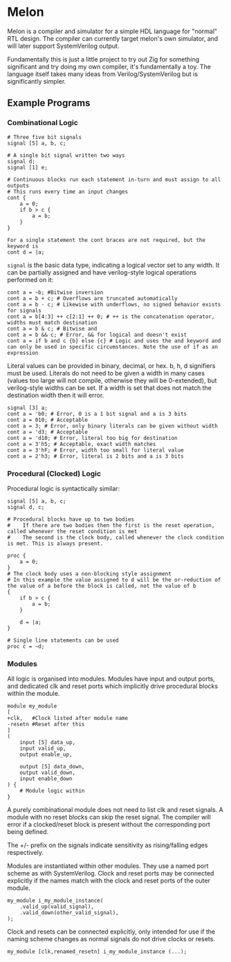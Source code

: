 # Melon

Melon is a compiler and simulator for a simple HDL language for "normal" RTL design. The compiler can currently target melon's own simulator, and will later support SystemVerilog output.

Fundamentally this is just a little project to try out Zig for something significant and try doing my own compiler, it's fundamentally a toy. The language itself takes many ideas from Verilog/SystemVerilog but is significantly simpler.

## Example Programs

### Combinational Logic

```
# Three five bit signals
signal [5] a, b, c;

# A single bit signal written two ways
signal d;
signal [1] e;

# Continuous blocks run each statement in-turn and must assign to all outputs
# This runs every time an input changes
cont {
    a = 0;
    if b > c {
        a = b;
    }
}

For a single statement the cont braces are not required, but the keyword is
cont d = |a;
```

`signal` is the basic data type, indicating a logical vector set to any width. It can be partially assigned and have verilog-style logical operations performed on it:
```
cont a = ~b; #Bitwise inversion
cont a = b + c; # Overflows are truncated automatically
cont a = b - c; # Likewise with underflows, no signed behavior exists for signals 
cont a = b[4:3] ++ c[2:1] ++ 0; # ++ is the concatenation operator, widths must match destination
cont a = b & c; # Bitwise and
cont a = b && c; # Error, && for logical and doesn't exist
cont a = if b and c {b} else {c} # Logic and uses the and keyword and can only be used in specific circumstances. Note the use of if as an expression
```

Literal values can be provided in binary, decimal, or hex. b, h, d signifiers must be used.
Literals do not need to be given a width in many cases (values too large will not compile, otherwise they will be 0-extended), but verilog-style widths can be set. If a width is set that does not match the destination width then it will error.
```
signal [3] a;
cont a = 'b0; # Error, 0 is a 1 bit signal and a is 3 bits
cont a = 010; # Acceptable
cont a = 3; # Error, only binary literals can be given without width
cont a = 'd3; # Acceptable
cont a = 'd10; # Error, literal too big for destination
cont a = 3'h5; # Acceptable, exact width matches
cont a = 3'hF; # Error, width too small for literal value
cont a = 2'h3; # Error, literal is 2 bits and a is 3 bits
```

### Procedural (Clocked) Logic

Procedural logic is syntactically similar:

```
signal [5] a, b, c;
signal d, c;

# Procedural blocks have up to two bodies
#    If there are two bodies then the first is the reset operation, called whenever the reset condition is met
#    The second is the clock body, called whenever the clock condition is met. This is always present.

proc {
    a = 0;
}
# The clock body uses a non-blocking style assignment
# In this example the value assigned to d will be the or-reduction of the value of a before the block is called, not the value of b
{
    if b > c {
        a = b;
    }

    d = |a;
}

# Single line statements can be used
proc c = ~d;

```

### Modules

All logic is organised into modules. Modules have input and output ports, and dedicated clk and reset ports which implicitly drive procedural blocks within the module.

```
module my_module
[
+clk,   #Clock listed after module name
-resetn #Reset after this
]
(
    input [5] data_up,
    input valid_up,
    output enable_up,

    output [5] data_down,
    output valid_down,
    input enable_down
) {
    # Module logic within
}
```

A purely combinational module does not need to list clk and reset signals. A module with no reset blocks can skip the reset signal. The compiler will error if a clocked/reset block is present without the corresponding port being defined.

The +/- prefix on the signals indicate sensitivity as rising/falling edges respectively.

Modules are instantiated within other modules. They use a named port scheme as with SystemVerilog. Clock and reset ports may be connected explicitly if the names match with the clock and reset ports of the outer module.

```
my_module i_my_module_instance(
    .valid_up(valid_signal),
    .valid_down(other_valid_signal),
);
```

Clock and resets can be connected explicitly, only intended for use if the naming scheme changes as normal signals do not drive clocks or resets.

```
my_module [clk,renamed_resetn] i_my_module_instance (...);
